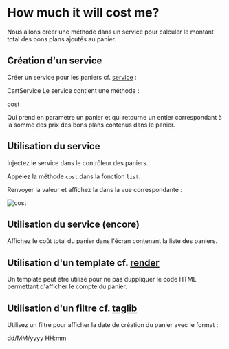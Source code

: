 # How much it will cost me?

Nous allons créer une méthode dans un service pour calculer le montant total des bons plans ajoutés au panier.

## Création d'un service

Créer un service pour les paniers cf. [service](http://grails.org/doc/2.3.x/guide/services.html) :

  CartService
Le service contient une méthode :

  cost

Qui prend en paramètre un panier et qui retourne un entier correspondant 
à la somme des prix des bons plans contenus dans le panier.

## Utilisation du service

Injectez le service dans le contrôleur des paniers.

Appelez la méthode <code>cost</code> dans la fonction <code>list</code>.

Renvoyer la valeur et affichez la dans la vue correspondante :

![cost](https://raw2.github.com/larpomatic/larpo-deals/master/hands-on/img/deal_cart_cost.png)

## Utilisation du service (encore)

Affichez le coût total du panier dans l'écran contenant la liste des paniers.

## Utilisation d'un template cf. [render](http://grails.org/doc/2.3.4/ref/Tags/render.html)

Un template peut être utilisé pour ne pas duppliquer le code HTML permettant d'afficher 
le compte du panier.

## Utilisation d'un filtre cf. [taglib](http://grails.org/doc/2.2.1/ref/Tag%20Libraries/Usage.html)

Utilisez un filtre pour afficher la date de création du panier avec le format :

  dd/MM/yyyy HH:mm
